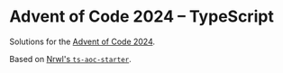 # Advent of Code 2024 – TypeScript

Solutions for the [Advent of Code 2024](https://adventofcode.com/2024).

Based on [Nrwl's `ts-aoc-starter`](https://nx.dev/advent-of-code).
